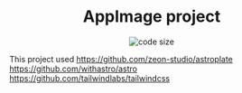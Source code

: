 <h1 align=center>AppImage project</h1>

<p align=center>
  </a>
  <img src="https://img.shields.io/github/languages/code-size/Drsheppard01/appimages" alt="code size">


This project used 
https://github.com/zeon-studio/astroplate
https://github.com/withastro/astro
https://github.com/tailwindlabs/tailwindcss

